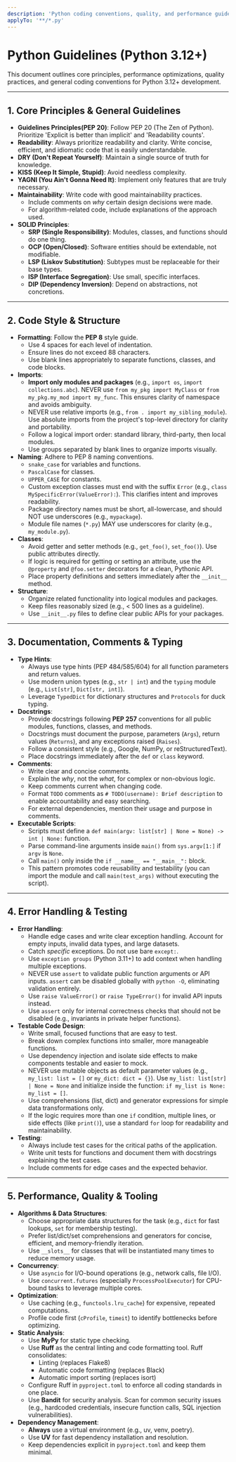 ```yaml
---
description: 'Python coding conventions, quality, and performance guidelines for Python 3.12+'
applyTo: '**/*.py'
---
```


# Python Guidelines (Python 3.12+)

This document outlines core principles, performance optimizations, quality practices, and general coding conventions for Python 3.12+ development.

---

## 1. Core Principles & General Guidelines
* **Guidelines Principles(PEP 20)**: Follow PEP 20 (The Zen of Python). Prioritize 'Explicit is better than implicit' and 'Readability counts'.
* **Readability**: Always prioritize readability and clarity. Write concise, efficient, and idiomatic code that is easily understandable.
* **DRY (Don't Repeat Yourself)**: Maintain a single source of truth for knowledge.
* **KISS (Keep It Simple, Stupid)**: Avoid needless complexity.
* **YAGNI (You Ain't Gonna Need It)**: Implement only features that are truly necessary.
* **Maintainability**: Write code with good maintainability practices.
    * Include comments on *why* certain design decisions were made.
    * For algorithm-related code, include explanations of the approach used.
* **SOLID Principles**:
    * **SRP (Single Responsibility)**: Modules, classes, and functions should do one thing.
    * **OCP (Open/Closed)**: Software entities should be extendable, not modifiable.
    * **LSP (Liskov Substitution)**: Subtypes must be replaceable for their base types.
    * **ISP (Interface Segregation)**: Use small, specific interfaces.
    * **DIP (Dependency Inversion)**: Depend on abstractions, not concretions.

---

## 2. Code Style & Structure

* **Formatting**: Follow the **PEP 8** style guide.
    * Use 4 spaces for each level of indentation.
    * Ensure lines do not exceed 88 characters.
    * Use blank lines appropriately to separate functions, classes, and code blocks.
* **Imports**:
    * **Import only modules and packages** (e.g., `import os`, `import collections.abc`). NEVER use `from my_pkg import MyClass` or `from my_pkg.my_mod import my_func`. This ensures clarity of namespace and avoids ambiguity.
    * NEVER use relative imports (e.g., `from . import my_sibling_module`). Use absolute imports from the project's top-level directory for clarity and portability.
    * Follow a logical import order: standard library, third-party, then local modules.
    * Use groups separated by blank lines to organize imports visually.
* **Naming**: Adhere to PEP 8 naming conventions.
    * `snake_case` for variables and functions.
    * `PascalCase` for classes.
    * `UPPER_CASE` for constants.
    * Custom exception classes must end with the suffix `Error` (e.g., `class MySpecificError(ValueError):`). This clarifies intent and improves readability.
    * Package directory names must be short, all-lowercase, and should NOT use underscores (e.g., `mypackage`).
    * Module file names (`*.py`) MAY use underscores for clarity (e.g., `my_module.py`).
* **Classes**:
    * Avoid getter and setter methods (e.g., `get_foo()`, `set_foo()`). Use public attributes directly.
    * If logic is required for getting or setting an attribute, use the `@property` and `@foo.setter` decorators for a clean, Pythonic API.
    * Place property definitions and setters immediately after the `__init__` method.
* **Structure**:
    * Organize related functionality into logical modules and packages.
    * Keep files reasonably sized (e.g., < 500 lines as a guideline).
    * Use `__init__.py` files to define clear public APIs for your packages.

---

## 3. Documentation, Comments & Typing

* **Type Hints**:
    * Always use type hints (PEP 484/585/604) for all function parameters and return values.
    * Use modern union types (e.g., `str | int`) and the `typing` module (e.g., `List[str]`, `Dict[str, int]`).
    * Leverage `TypedDict` for dictionary structures and `Protocols` for duck typing.
* **Docstrings**:
    * Provide docstrings following **PEP 257** conventions for all public modules, functions, classes, and methods.
    * Docstrings must document the purpose, parameters (`Args`), return values (`Returns`), and any exceptions raised (`Raises`).
    * Follow a consistent style (e.g., Google, NumPy, or reStructuredText).
    * Place docstrings immediately after the `def` or `class` keyword.
* **Comments**:
    * Write clear and concise comments.
    * Explain the *why*, not the *what*, for complex or non-obvious logic.
    * Keep comments current when changing code.
    * Format `TODO` comments as `# TODO(username): Brief description` to enable accountability and easy searching.
    * For external dependencies, mention their usage and purpose in comments.
* **Executable Scripts**:
    * Scripts must define a `def main(argv: list[str] | None = None) -> int | None:` function.
    * Parse command-line arguments inside `main()` from `sys.argv[1:]` if `argv` is `None`.
    * Call `main()` only inside the `if __name__ == "__main__":` block.
    * This pattern promotes code reusability and testability (you can import the module and call `main(test_args)` without executing the script).

---

## 4. Error Handling & Testing

* **Error Handling**:
    * Handle edge cases and write clear exception handling. Account for empty inputs, invalid data types, and large datasets.
    * Catch *specific* exceptions. Do not use bare `except:`.
    * Use `exception groups` (Python 3.11+) to add context when handling multiple exceptions.
    * NEVER use `assert` to validate public function arguments or API inputs. `assert` can be disabled globally with `python -O`, eliminating validation entirely.
    * Use `raise ValueError()` or `raise TypeError()` for invalid API inputs instead.
    * Use `assert` only for internal correctness checks that should not be disabled (e.g., invariants in private helper functions).
* **Testable Code Design**:
    * Write small, focused functions that are easy to test.
    * Break down complex functions into smaller, more manageable functions.
    * Use dependency injection and isolate side effects to make components testable and easier to mock.
    * NEVER use mutable objects as default parameter values (e.g., `my_list: list = []` or `my_dict: dict = {}`). Use `my_list: list[str] | None = None` and initialize inside the function: `if my_list is None: my_list = []`.
    * Use comprehensions (list, dict) and generator expressions for simple data transformations only.
    * If the logic requires more than one `if` condition, multiple lines, or side effects (like `print()`), use a standard `for` loop for readability and maintainability.
* **Testing**:
    * Always include test cases for the critical paths of the application.
    * Write unit tests for functions and document them with docstrings explaining the test cases.
    * Include comments for edge cases and the expected behavior.

---

## 5. Performance, Quality & Tooling

* **Algorithms & Data Structures**:
    * Choose appropriate data structures for the task (e.g., `dict` for fast lookups, `set` for membership testing).
    * Prefer list/dict/set comprehensions and generators for concise, efficient, and memory-friendly iteration.
    * Use `__slots__` for classes that will be instantiated many times to reduce memory usage.
* **Concurrency**:
    * Use `asyncio` for I/O-bound operations (e.g., network calls, file I/O).
    * Use `concurrent.futures` (especially `ProcessPoolExecutor`) for CPU-bound tasks to leverage multiple cores.
* **Optimization**:
    * Use caching (e.g., `functools.lru_cache`) for expensive, repeated computations.
    * Profile code first (`cProfile`, `timeit`) to identify bottlenecks before optimizing.
* **Static Analysis**:
    * Use **MyPy** for static type checking.
    * Use **Ruff** as the central linting and code formatting tool. Ruff consolidates:
        * Linting (replaces Flake8)
        * Automatic code formatting (replaces Black)
        * Automatic import sorting (replaces isort)
    * Configure Ruff in `pyproject.toml` to enforce all coding standards in one place.
    * Use **Bandit** for security analysis. Scan for common security issues (e.g., hardcoded credentials, insecure function calls, SQL injection vulnerabilities).
* **Dependency Management**:
    * **Always** use a virtual environment (e.g., uv, venv, poetry).
    * Use **UV** for fast dependency installation and resolution.
    * Keep dependencies explicit in `pyproject.toml` and keep them minimal.